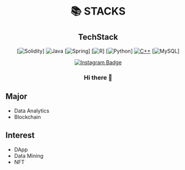 <div align=center><h1>📚 STACKS</h1></div>

<div align=center>
 
## TechStack
[![Solidity](https://img.shields.io/badge/Solidity-363636?style=flat-square&logo=Solidity&logoColor=white)]
![Java](https://img.shields.io/badge/Java-007396?style=flat&logo=OpenJDK&logoColor=white")
[![Spring](https://img.shields.io/badge/Spring-6DB33F?style=flat-square&logo=Spring&logoColor=white)]
[![R](https://img.shields.io/badge/R-75AADB?style=flat-square&logo=R&logoColor=white)]
[![Python](https://img.shields.io/badge/Python-3776AB?style=flat-square&logo=Python&logoColor=white)]
[![C++](https://img.shields.io/badge/C++-00599C?style=flat-square&logo=c%2B%2B&style=flat&logoColor=white)](https://github.com/onehowon/C-studying-.git)
[![MySQL](https://img.shields.io/badge/MySQL-4479A1?style=flat-square&logo=MySQL&style=flat&logoColor=white)]


[![Instagram Badge](https://img.shields.io/badge/instagram-FC60A8?style=flat-square&logo=instagram&logoColor=white&link=https://www.instagram.com/one_ho_won/?hl=ko)](https://www.instagram.com/one_ho_won/?hl=ko)
 
 
### Hi there 👋
 
<div align=left>

## Major 
* Data Analytics
* Blockchain

## Interest
* DApp
* Data Mining
* NFT


